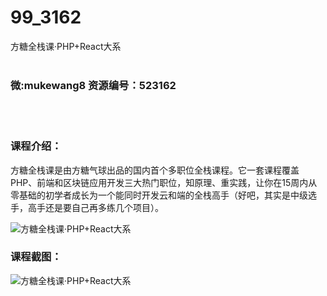 # 99_3162
方糖全栈课·PHP+React大系
<br/></br>
<h3>微:mukewang8 资源编号：523162</h3>
<br/></br>
<h3>课程介绍：</h3>
<p>方糖<a title="查看与 全栈 相关的文章" target="_blank">全栈</a>课是由方糖气球出品的国内首个多职位全栈课程。它一套课程覆盖PHP、前端和区块链应用开发三大热门职位，知原理、重实践，让你在15周内从零基础的初学者成长为一个能同时开发云和端的全栈高手（好吧，其实是中级选手，高手还是要自己再多练几个项目）。</p>
<p><img src="https://www.ko996.com/wp-content/uploads/img/2018/07/1-41-300x215.png" alt="方糖全栈课·PHP+React大系"></p>
<h3>课程截图：</h3>
<p><img src="https://www.ko996.com/wp-content/uploads/img/2018/07/2-45.png" alt="方糖全栈课·PHP+React大系"></p>
